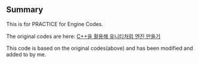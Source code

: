 ## Summary
This is for PRACTICE for Engine Codes.

The original codes are here:  [C++을 활용해 유니티처럼 엔진 만들기](https://www.youtube.com/watch?v=0_9LvNJXmOE&list=PLWKwcHKTXy5RSkINElI7wZOwn9z4RcJff)

This code is based on the original codes(above) and has been modified and added to by me.
